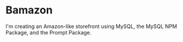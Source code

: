 # Bamazon
I'm creating an Amazon-like storefront using MySQL, the MySQL NPM Package, and the Prompt Package.
